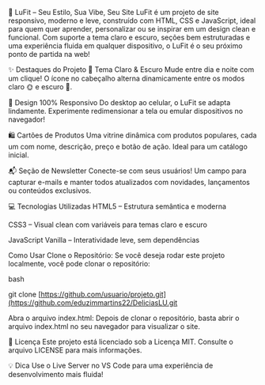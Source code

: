 💪 LuFit – Seu Estilo, Sua Vibe, Seu Site
LuFit é um projeto de site responsivo, moderno e leve, construído com HTML, CSS e JavaScript, ideal para quem quer aprender, personalizar ou se inspirar em um design clean e funcional. Com suporte a tema claro e escuro, seções bem estruturadas e uma experiência fluida em qualquer dispositivo, o LuFit é o seu próximo ponto de partida na web!



✨ Destaques do Projeto
🎨 Tema Claro & Escuro
Mude entre dia e noite com um clique! O ícone no cabeçalho alterna dinamicamente entre os modos claro 🌞 e escuro 🌚.

📱 Design 100% Responsivo
Do desktop ao celular, o LuFit se adapta lindamente. Experimente redimensionar a tela ou emular dispositivos no navegador!

🛍️ Cartões de Produtos
Uma vitrine dinâmica com produtos populares, cada um com nome, descrição, preço e botão de ação. Ideal para um catálogo inicial.

📬 Seção de Newsletter
Conecte-se com seus usuários! Um campo para capturar e-mails e manter todos atualizados com novidades, lançamentos ou conteúdos exclusivos.


💻 Tecnologias Utilizadas
HTML5 – Estrutura semântica e moderna

CSS3 – Visual clean com variáveis para temas claro e escuro

JavaScript Vanilla – Interatividade leve, sem dependências



Como Usar
Clone o Repositório: Se você deseja rodar este projeto localmente, você pode clonar o repositório:

bash

git clone [https://github.com/usuario/projeto.git](https://github.com/eduzimmartins22/DeliciasLU.git

Abra o arquivo index.html: Depois de clonar o repositório, basta abrir o arquivo index.html no seu navegador para visualizar o site.


📜 Licença
Este projeto está licenciado sob a Licença MIT. Consulte o arquivo LICENSE para mais informações.


💡 Dica
Use o Live Server no VS Code para uma experiência de desenvolvimento mais fluida!
